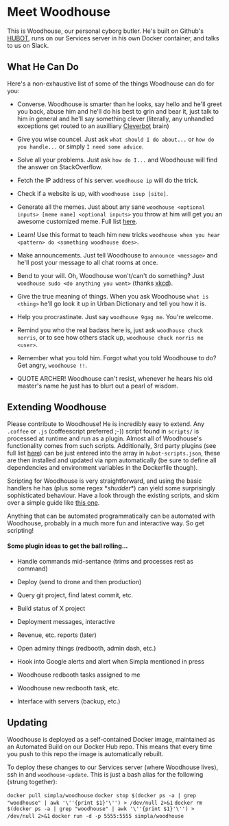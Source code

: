 # Meet Woodhouse

This is Woodhouse, our personal cyborg butler. He's built on Github's [HUBOT](https://hubot.github.com/), runs on our Services server in his own Docker container, and talks to us on Slack.

## What He Can Do
Here's a non-exhaustive list of some of the things Woodhouse can do for you:

- Converse. Woodhouse is smarter than he looks, say hello and he'll greet you back, abuse him and he'll do his best to grin and bear it, just talk to him in general and he'll say something clever (literally, any unhandled exceptions get routed to an auxilliary [Cleverbot](http://cleverbot.com) brain)

- Give you wise councel. Just ask ```what should I do about...``` or ```how do you handle...``` or simply ```I need some advice```.

- Solve all your problems. Just ask ```how do I...``` and Woodhouse will find the answer on StackOverflow.

- Fetch the IP address of his server. ```woodhouse ip``` will do the trick.

- Check if a website is up, with ```woodhouse isup [site]```.

- Generate all the memes. Just about any sane ```woodhouse <optional inputs> [meme name] <optional inputs>``` you throw at him will get you an awesome customized meme. Full list [here](https://github.com/github/hubot-scripts/blob/master/src/scripts/meme_captain.coffee).

- Learn! Use this format to teach him new tricks ```woodhouse when you hear <pattern> do <something woodhouse does>```.

- Make announcements. Just tell Woodhouse to ```announce <message>``` and he'll post your message to all chat rooms at once.

- Bend to your will. Oh, Woodhouse won't/can't do something? Just ```woodhouse sudo <do anything you want>``` (thanks [xkcd](http://xkcd.com/149/)).

- Give the true meaning of things. When you ask Woodhouse ```what is <thing>``` he'll go look it up in Urban Dictionary and tell you how it is.

- Help you procrastinate. Just say ```woodhouse 9gag me```. You're welcome.

- Remind you who the real badass here is, just ask ```woodhouse chuck norris```, or to see how others stack up, ```woodhouse chuck norris me <user>```.

- Remember what you told him. Forgot what you told Woodhouse to do? Get angry, ```woodhouse !!```.

- QUOTE ARCHER! Woodhouse can't resist, whenever he hears his old master's name he just has to blurt out a pearl of wisdom.



## Extending Woodhouse
Please contribute to Woodhouse! He is incredibly easy to extend. Any ```.coffee``` or ```.js``` (coffeescript preferred ;-)) script found in ```scripts/``` is processed at runtime and run as a plugin. Almost all of Woodhouse's functionality comes from such scripts. Additionally, 3rd party plugins (see full list [here](http://hubot-script-catalog.herokuapp.com)) can be just entered into the array in ```hubot-scripts.json```, these are then installed and updated via npm automatically (be sure to define all dependencies and environment variables in the Dockerfile though).

Scripting for Woodhouse is very straightforward, and using the basic handlers he has (plus some regex \*_shudder_\*) can yield some surprisingly sophisticated behaviour. Have a look through the existing scripts, and skim over a simple guide like [this one](http://theprogrammingbutler.com/blog/archives/2011/10/28/hubot-scripts-explained/).

Anything that can be automated programmatically can be automated with Woodhouse, probably in a much more fun and interactive way. So get scripting!

#### Some plugin ideas to get the ball rolling...

- Handle commands mid-sentance (trims and processes rest as command)

- Deploy (send to drone and then production)

- Query git project, find latest commit, etc.

- Build status of X project

- Deployment messages, interactive

- Revenue, etc. reports (later)

- Open adminy things (redbooth, admin dash, etc.)

- Hook into Google alerts and alert when Simpla mentioned in press

- Woodhouse redbooth tasks assigned to me

- Woodhouse new redbooth task, etc.

- Interface with servers (backup, etc.)


## Updating
Woodhouse is deployed as a self-contained Docker image, maintained as an Automated Build on our Docker Hub repo. This means that every time you push to this repo the image is automatically rebuilt.

To deploy these changes to our Services server (where Woodhouse lives), ssh in and ```woodhouse-update```. This is just a bash alias for the following (strung together):

```docker pull simpla/woodhouse```
```docker stop $(docker ps -a | grep "woodhouse" | awk '\''{print $1}'\'') > /dev/null 2>&1```
```docker rm $(docker ps -a | grep "woodhouse" | awk '\''{print $1}'\'') > /dev/null 2>&1```
```docker run -d -p 5555:5555 simpla/woodhouse```